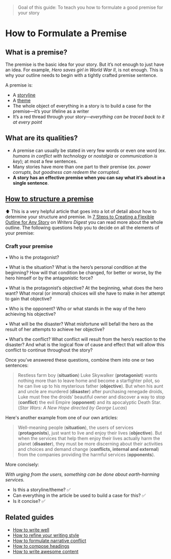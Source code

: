 >Goal of this guide: To teach you how to formulate a good premise for your story

# How to Formulate a Premise

## What is a premise?
The premise is the basic idea for your story. But it’s not enough to just have an idea. For example, *Hero saves girl in World War II*, is not enough. This is why your outline needs to begin with a tightly crafted premise sentence. 

A premise is:
* A [storyline](https://en.wikipedia.org/wiki/Storyline)
* A [theme](https://en.wikipedia.org/wiki/Theme_(narrative))
* The whole object of everything in a story is to build a case for the premise—it’s your lifeline as a writer
* It’s a red thread through your story—*everything can be traced back to it at every point*

## What are its qualities?
* A premise can usually be stated in very few words or even one word (ex. *humans in conflict with technology* or *nostalgia* or *communication is key*); at most a few sentences.
* Many stories have more than one part to their premise (ex. *power corrupts, but goodness can redeem the corrupted*.
* **A story has an effective premise when you can say what it’s about in a single sentence**.

## [How to structure a premise](http://www.helpingwritersbecomeauthors.com/find-overlooked-ingredient-successfully-marketing-book/)
⬆️ This is a very helpful article that goes into a lot of detail about how to determine your structure and premise. In [7 Steps to Creating a Flexible Outline for Any Story](http://www.writersdigest.com/online-editor/7-steps-to-creating-a-flexible-outline-for-any-story) on *Writers Digest* you can read more about the whole outline. The following questions help you to decide on all the elements of your premise:

### Craft your premise

•  Who is the protagonist?

•  What is the situation? What is the hero’s personal condition at the beginning? How will that condition be changed, for better or worse, by the hero himself or by the antagonistic force?

•  What is the protagonist’s objective? At the beginning, what does the hero want? What moral (or immoral) choices will she have to make in her attempt to gain that objective?

•  Who is the opponent? Who or what stands in the way of the hero achieving his objective?

•  What will be the disaster? What misfortune will befall the hero as the result of her attempts to achieve her objective?

•  What’s the conflict? What conflict will result from the hero’s reaction to the disaster? And what is the logical flow of cause and effect that will allow this conflict to continue throughout the story?

Once you’ve answered these questions, combine them into one or two sentences:

> Restless farm boy (**situation**) Luke Skywalker (**protagonist**) wants nothing more than to leave home and become a starfighter pilot, so he can live up to his mysterious father (**objective**). But when his aunt and uncle are murdered (**disaster**) after purchasing renegade droids, Luke must free the droids’ beautiful owner and discover a way to stop (**conflict**) the evil Empire (**opponent**) and its apocalyptic Death Star. (*Star Wars: A New Hope directed by George Lucas*)

Here's another example from one of our own articles:

> Well-meaning people (**situation**), the users of services (**protagonists**), just want to live and enjoy their lives (**objective**). But when the services that help them enjoy their lives actually harm the planet (**disaster**), they must be more discerning about their activities and choices and demand change (**conflicts, internal and external**) from the companies providing the harmful services (**opponents**).

More concisely:

*With urging from the users, something can be done about earth-harming services.*
* Is this a storyline/theme? ✅
* Can everything in the article be used to build a case for this? ✅
* Is it concise? ✅

## Related guides
* [How to write well](../writing-guide/readme.md)
* [How to refine your writing style](../refine-your-writing-style/readme.md)
* [How to formulate narrative conflict](../formulate-narrative-conflict/readme.md)
* [How to compose headings](../compose-great-headings/readme.md)
* [How to write awesome content](../write-awesome-content/readme.md)
